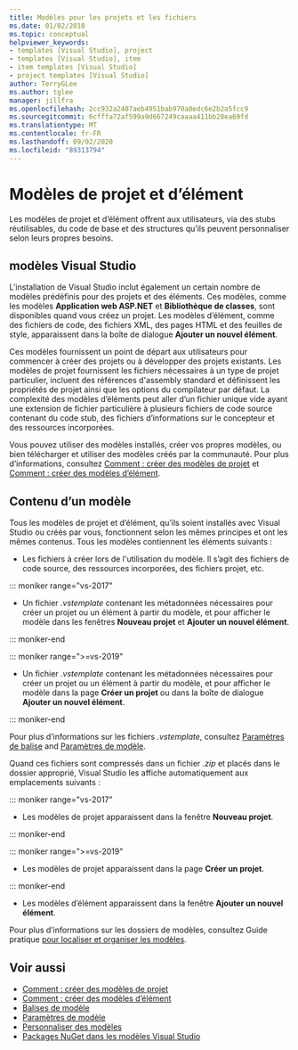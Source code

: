 ```yaml
---
title: Modèles pour les projets et les fichiers
ms.date: 01/02/2018
ms.topic: conceptual
helpviewer_keywords:
- templates [Visual Studio], project
- templates [Visual Studio], item
- item templates [Visual Studio]
- project templates [Visual Studio]
author: TerryGLee
ms.author: tglee
manager: jillfra
ms.openlocfilehash: 2cc932a2407aeb4951bab970a0edc6e2b2a5fcc9
ms.sourcegitcommit: 6cfffa72af599a9d667249caaaa411bb28ea69fd
ms.translationtype: MT
ms.contentlocale: fr-FR
ms.lasthandoff: 09/02/2020
ms.locfileid: "89313794"
---
```

# <a name="project-and-item-templates"></a>Modèles de projet et d’élément

Les modèles de projet et d’élément offrent aux utilisateurs, via des stubs réutilisables, du code de base et des structures qu’ils peuvent personnaliser selon leurs propres besoins.

## <a name="visual-studio-templates"></a>modèles Visual Studio

L’installation de Visual Studio inclut également un certain nombre de modèles prédéfinis pour des projets et des éléments. Ces modèles, comme les modèles **Application web ASP.NET** et **Bibliothèque de classes**, sont disponibles quand vous créez un projet. Les modèles d’élément, comme des fichiers de code, des fichiers XML, des pages HTML et des feuilles de style, apparaissent dans la boîte de dialogue **Ajouter un nouvel élément**.

Ces modèles fournissent un point de départ aux utilisateurs pour commencer à créer des projets ou à développer des projets existants. Les modèles de projet fournissent les fichiers nécessaires à un type de projet particulier, incluent des références d'assembly standard et définissent les propriétés de projet ainsi que les options du compilateur par défaut. La complexité des modèles d’éléments peut aller d’un fichier unique vide ayant une extension de fichier particulière à plusieurs fichiers de code source contenant du code stub, des fichiers d’informations sur le concepteur et des ressources incorporées.

Vous pouvez utiliser des modèles installés, créer vos propres modèles, ou bien télécharger et utiliser des modèles créés par la communauté. Pour plus d’informations, consultez [Comment : créer des modèles de projet](../ide/how-to-create-project-templates.md) et [Comment : créer des modèles d’élément](../ide/how-to-create-item-templates.md).

## <a name="contents-of-a-template"></a>Contenu d’un modèle

Tous les modèles de projet et d’élément, qu’ils soient installés avec Visual Studio ou créés par vous, fonctionnent selon les mêmes principes et ont les mêmes contenus. Tous les modèles contiennent les éléments suivants :

- Les fichiers à créer lors de l'utilisation du modèle. Il s’agit des fichiers de code source, des ressources incorporées, des fichiers projet, etc.

::: moniker range="vs-2017"

- Un fichier *.vstemplate* contenant les métadonnées nécessaires pour créer un projet ou un élément à partir du modèle, et pour afficher le modèle dans les fenêtres **Nouveau projet** et **Ajouter un nouvel élément**.

::: moniker-end

::: moniker range=">=vs-2019"

- Un fichier *.vstemplate* contenant les métadonnées nécessaires pour créer un projet ou un élément à partir du modèle, et pour afficher le modèle dans la page **Créer un projet** ou dans la boîte de dialogue **Ajouter un nouvel élément**.

::: moniker-end

   Pour plus d’informations sur les fichiers *.vstemplate*, consultez [Paramètres de balise](template-tags.md) and [Paramètres de modèle](../ide/template-parameters.md).

Quand ces fichiers sont compressés dans un fichier *.zip* et placés dans le dossier approprié, Visual Studio les affiche automatiquement aux emplacements suivants :

::: moniker range="vs-2017"

- Les modèles de projet apparaissent dans la fenêtre **Nouveau projet**.

::: moniker-end

::: moniker range=">=vs-2019"

- Les modèles de projet apparaissent dans la page **Créer un projet**.

::: moniker-end

- Les modèles d’élément apparaissent dans la fenêtre **Ajouter un nouvel élément**.

Pour plus d’informations sur les dossiers de modèles, consultez Guide pratique [pour localiser et organiser les modèles](../ide/how-to-locate-and-organize-project-and-item-templates.md).

## <a name="see-also"></a>Voir aussi

- [Comment : créer des modèles de projet](../ide/how-to-create-project-templates.md)
- [Comment : créer des modèles d’élément](../ide/how-to-create-item-templates.md)
- [Balises de modèle](template-tags.md)
- [Paramètres de modèle](../ide/template-parameters.md)
- [Personnaliser des modèles](../ide/customizing-project-and-item-templates.md)
- [Packages NuGet dans les modèles Visual Studio](/nuget/visual-studio-extensibility/visual-studio-templates)

